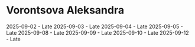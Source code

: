 # Vorontsova Aleksandra
2025-09-02 - Late
2025-09-03 - Late
2025-09-04 - Late
2025-09-05 - Late
2025-09-08 - Late
2025-09-09 - Late
2025-09-10 - Late
2025-09-12 - Late

